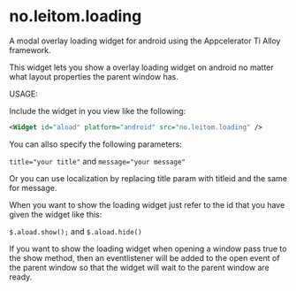 no.leitom.loading
=================

A modal overlay loading widget for android using the Appcelerator Ti Alloy framework.

This widget lets you show a overlay loading widget on android no matter what layout properties the parent window has.

USAGE:

Include the widget in you view like the following:

```xml
<Widget id="aload" platform="android" src="no.leitom.loading" />
```

You can allso specify the following parameters:

`title="your title"` and `message="your message"`

Or you can use localization by replacing title param with titleid and the same for message.

When you want to show the loading widget just refer to the id that you have given the widget like this:

`$.aload.show();` and `$.aload.hide()`

If you want to show the loading widget when opening a window pass true to the show method, then an eventlistener will be added to the open event of the parent window so that the widget will wait to the parent window are ready.
